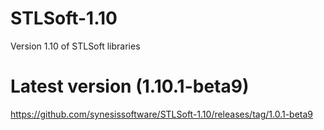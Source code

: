 # STLSoft-1.10
Version 1.10 of STLSoft libraries

# Latest version (1.10.1-beta9)
<https://github.com/synesissoftware/STLSoft-1.10/releases/tag/1.0.1-beta9>

